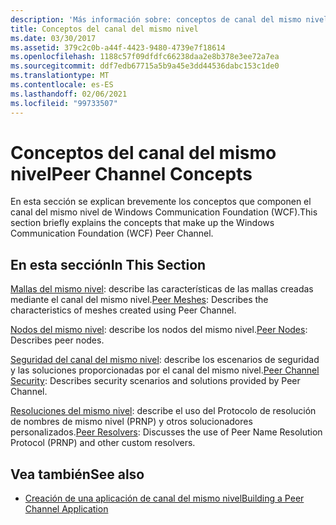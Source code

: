 ```yaml
---
description: 'Más información sobre: conceptos de canal del mismo nivel'
title: Conceptos del canal del mismo nivel
ms.date: 03/30/2017
ms.assetid: 379c2c0b-a44f-4423-9480-4739e7f18614
ms.openlocfilehash: 1188c57f09dfdfc66238daa2e8b378e3ee72a7ea
ms.sourcegitcommit: ddf7edb67715a5b9a45e3dd44536dabc153c1de0
ms.translationtype: MT
ms.contentlocale: es-ES
ms.lasthandoff: 02/06/2021
ms.locfileid: "99733507"
---
```

# <a name="peer-channel-concepts"></a><span data-ttu-id="e0ec0-103">Conceptos del canal del mismo nivel</span><span class="sxs-lookup"><span data-stu-id="e0ec0-103">Peer Channel Concepts</span></span>

<span data-ttu-id="e0ec0-104">En esta sección se explican brevemente los conceptos que componen el canal del mismo nivel de Windows Communication Foundation (WCF).</span><span class="sxs-lookup"><span data-stu-id="e0ec0-104">This section briefly explains the concepts that make up the Windows Communication Foundation (WCF) Peer Channel.</span></span>  
  
## <a name="in-this-section"></a><span data-ttu-id="e0ec0-105">En esta sección</span><span class="sxs-lookup"><span data-stu-id="e0ec0-105">In This Section</span></span>  

 <span data-ttu-id="e0ec0-106">[Mallas del mismo nivel](peer-meshes.md): describe las características de las mallas creadas mediante el canal del mismo nivel.</span><span class="sxs-lookup"><span data-stu-id="e0ec0-106">[Peer Meshes](peer-meshes.md):  Describes the characteristics of meshes created using Peer Channel.</span></span>  
  
 <span data-ttu-id="e0ec0-107">[Nodos del mismo nivel](peer-nodes.md): describe los nodos del mismo nivel.</span><span class="sxs-lookup"><span data-stu-id="e0ec0-107">[Peer Nodes](peer-nodes.md):  Describes peer nodes.</span></span>  
  
 <span data-ttu-id="e0ec0-108">[Seguridad del canal del mismo nivel](peer-channel-security.md): describe los escenarios de seguridad y las soluciones proporcionadas por el canal del mismo nivel.</span><span class="sxs-lookup"><span data-stu-id="e0ec0-108">[Peer Channel Security](peer-channel-security.md):  Describes security scenarios and solutions provided by Peer Channel.</span></span>  
  
 <span data-ttu-id="e0ec0-109">[Resoluciones del mismo nivel](peer-resolvers.md): describe el uso del Protocolo de resolución de nombres de mismo nivel (PRNP) y otros solucionadores personalizados.</span><span class="sxs-lookup"><span data-stu-id="e0ec0-109">[Peer Resolvers](peer-resolvers.md):  Discusses the use of Peer Name Resolution Protocol (PRNP) and other custom resolvers.</span></span>  
  
## <a name="see-also"></a><span data-ttu-id="e0ec0-110">Vea también</span><span class="sxs-lookup"><span data-stu-id="e0ec0-110">See also</span></span>

- [<span data-ttu-id="e0ec0-111">Creación de una aplicación de canal del mismo nivel</span><span class="sxs-lookup"><span data-stu-id="e0ec0-111">Building a Peer Channel Application</span></span>](building-a-peer-channel-application.md)
